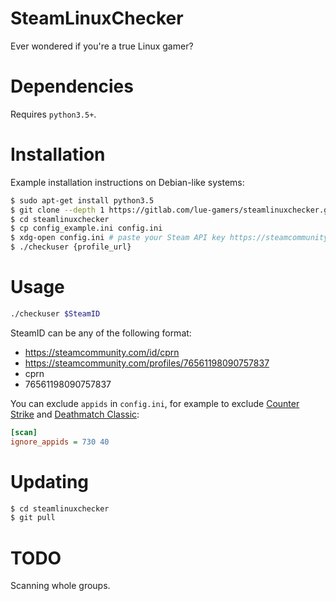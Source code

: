 # SteamLinuxChecker
Ever wondered if you're a true Linux gamer?

# Dependencies
Requires `python3.5+`.

# Installation
Example installation instructions on Debian-like systems:

```sh
$ sudo apt-get install python3.5
$ git clone --depth 1 https://gitlab.com/lue-gamers/steamlinuxchecker.git
$ cd steamlinuxchecker
$ cp config_example.ini config.ini
$ xdg-open config.ini # paste your Steam API key https://steamcommunity.com/dev/apikey
$ ./checkuser {profile_url}
```

# Usage

```sh
./checkuser $SteamID
```

SteamID can be any of the following format:
* https://steamcommunity.com/id/cprn
* https://steamcommunity.com/profiles/76561198090757837
* cprn
* 76561198090757837

You can exclude `appids` in `config.ini`, for example to exclude
[Counter Strike](https://steamdb.info/app/730/) and
[Deathmatch Classic](https://steamdb.info/app/40/):

```ini
[scan]
ignore_appids = 730 40
```

# Updating

```sh
$ cd steamlinuxchecker
$ git pull
```

# TODO
Scanning whole groups.
